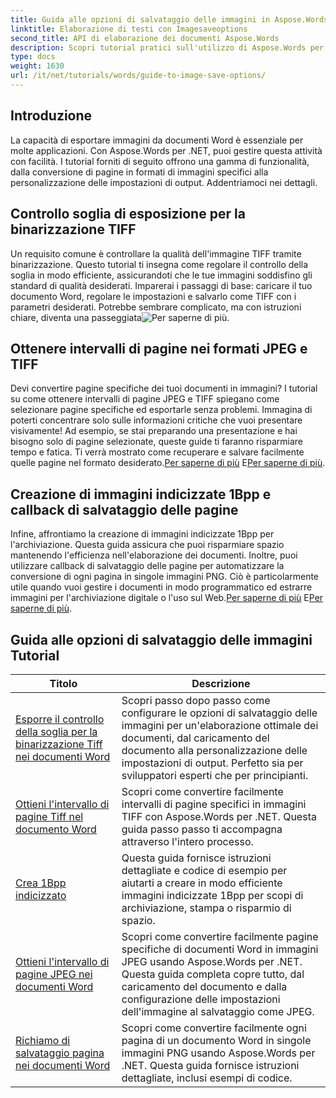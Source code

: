 ```yaml
---
title: Guida alle opzioni di salvataggio delle immagini in Aspose.Words per .NET
linktitle: Elaborazione di testi con Imagesaveoptions
second_title: API di elaborazione dei documenti Aspose.Words
description: Scopri tutorial pratici sull'utilizzo di Aspose.Words per .NET per salvare le immagini, con passaggi semplici da seguire ed esempi di codice per un'elaborazione efficiente dei documenti.
type: docs
weight: 1630
url: /it/net/tutorials/words/guide-to-image-save-options/
---
```

## Introduzione

La capacità di esportare immagini da documenti Word è essenziale per molte applicazioni. Con Aspose.Words per .NET, puoi gestire questa attività con facilità. I tutorial forniti di seguito offrono una gamma di funzionalità, dalla conversione di pagine in formati di immagini specifici alla personalizzazione delle impostazioni di output. Addentriamoci nei dettagli.

## Controllo soglia di esposizione per la binarizzazione TIFF

Un requisito comune è controllare la qualità dell'immagine TIFF tramite binarizzazione. Questo tutorial ti insegna come regolare il controllo della soglia in modo efficiente, assicurandoti che le tue immagini soddisfino gli standard di qualità desiderati. Imparerai i passaggi di base: caricare il tuo documento Word, regolare le impostazioni e salvarlo come TIFF con i parametri desiderati. Potrebbe sembrare complicato, ma con istruzioni chiare, diventa una passeggiata![Per saperne di più](./expose-threshold-control-for-tiff-binarization-in-word-document/).

## Ottenere intervalli di pagine nei formati JPEG e TIFF

 Devi convertire pagine specifiche dei tuoi documenti in immagini? I tutorial su come ottenere intervalli di pagine JPEG e TIFF spiegano come selezionare pagine specifiche ed esportarle senza problemi. Immagina di poterti concentrare solo sulle informazioni critiche che vuoi presentare visivamente! Ad esempio, se stai preparando una presentazione e hai bisogno solo di pagine selezionate, queste guide ti faranno risparmiare tempo e fatica. Ti verrà mostrato come recuperare e salvare facilmente quelle pagine nel formato desiderato.[Per saperne di più](./get-jpeg-page-range-word-document/) E[Per saperne di più](./get-tiff-page-range-word-document/).

## Creazione di immagini indicizzate 1Bpp e callback di salvataggio delle pagine

 Infine, affrontiamo la creazione di immagini indicizzate 1Bpp per l'archiviazione. Questa guida assicura che puoi risparmiare spazio mantenendo l'efficienza nell'elaborazione dei documenti. Inoltre, puoi utilizzare callback di salvataggio delle pagine per automatizzare la conversione di ogni pagina in singole immagini PNG. Ciò è particolarmente utile quando vuoi gestire i documenti in modo programmatico ed estrarre immagini per l'archiviazione digitale o l'uso sul Web.[Per saperne di più](./create-1bpp-indexed/) E[Per saperne di più](./page-saving-callback-word-document/).

 ## Guida alle opzioni di salvataggio delle immagini Tutorial
| Titolo | Descrizione |
| --- | --- |
| [Esporre il controllo della soglia per la binarizzazione Tiff nei documenti Word](./expose-threshold-control-for-tiff-binarization-in-word-document/) | Scopri passo dopo passo come configurare le opzioni di salvataggio delle immagini per un'elaborazione ottimale dei documenti, dal caricamento del documento alla personalizzazione delle impostazioni di output. Perfetto sia per sviluppatori esperti che per principianti. |
| [Ottieni l'intervallo di pagine Tiff nel documento Word](./get-tiff-page-range-word-document/) | Scopri come convertire facilmente intervalli di pagine specifici in immagini TIFF con Aspose.Words per .NET. Questa guida passo passo ti accompagna attraverso l'intero processo. |
| [Crea 1Bpp indicizzato](./create-1bpp-indexed/) | Questa guida fornisce istruzioni dettagliate e codice di esempio per aiutarti a creare in modo efficiente immagini indicizzate 1Bpp per scopi di archiviazione, stampa o risparmio di spazio. |
| [Ottieni l'intervallo di pagine JPEG nei documenti Word](./get-jpeg-page-range-word-document/) | Scopri come convertire facilmente pagine specifiche di documenti Word in immagini JPEG usando Aspose.Words per .NET. Questa guida completa copre tutto, dal caricamento del documento e dalla configurazione delle impostazioni dell'immagine al salvataggio come JPEG. |
| [Richiamo di salvataggio pagina nei documenti Word](./page-saving-callback-word-document/) | Scopri come convertire facilmente ogni pagina di un documento Word in singole immagini PNG usando Aspose.Words per .NET. Questa guida fornisce istruzioni dettagliate, inclusi esempi di codice. |